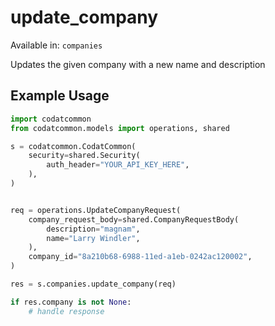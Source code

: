 # update_company
Available in: `companies`

Updates the given company with a new name and description

## Example Usage
```python
import codatcommon
from codatcommon.models import operations, shared

s = codatcommon.CodatCommon(
    security=shared.Security(
        auth_header="YOUR_API_KEY_HERE",
    ),
)


req = operations.UpdateCompanyRequest(
    company_request_body=shared.CompanyRequestBody(
        description="magnam",
        name="Larry Windler",
    ),
    company_id="8a210b68-6988-11ed-a1eb-0242ac120002",
)

res = s.companies.update_company(req)

if res.company is not None:
    # handle response
```